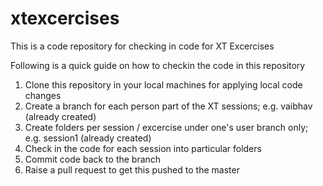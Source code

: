 # xtexcercises
This is a code repository for checking in code for XT Excercises

Following is a quick guide on how to checkin the code in this repository

1. Clone this repository in your local machines for applying local code changes
2. Create a branch for each person part of the XT sessions; e.g. vaibhav (already created)
3. Create folders per session / excercise under one's user branch only; e.g. session1 (already created)
4. Check in the code for each session into particular folders
5. Commit code back to the branch
6. Raise a pull request to get this pushed to the master
